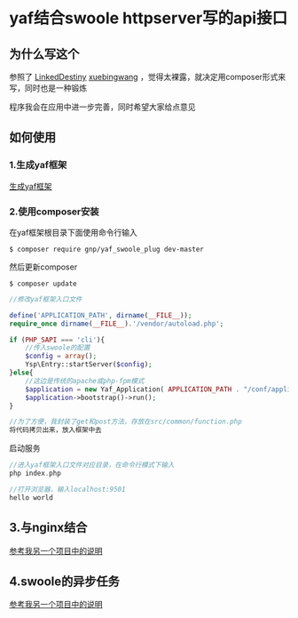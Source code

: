 # yaf结合swoole httpserver写的api接口

## 为什么写这个
参照了 [LinkedDestiny](https://github.com/LinkedDestiny/swoole-yaf)   [xuebingwang](https://github.com/xuebingwang/xbw-swoole-yaf) ，觉得太裸露，就决定用composer形式来写，同时也是一种锻炼

程序我会在应用中进一步完善，同时希望大家给点意见

## 如何使用

### 1.生成yaf框架
[生成yaf框架](https://github.com/laruence/yaf/tree/master/tools/cg)

### 2.使用composer安装

在yaf框架根目录下面使用命令行输入
```
$ composer require gnp/yaf_swoole_plug dev-master 
```

然后更新composer
```
$ composer update
```

```php
//修改yaf框架入口文件

define('APPLICATION_PATH', dirname(__FILE__));
require_once dirname(__FILE__).'/vendor/autoload.php';

if (PHP_SAPI === 'cli'){
    //传入swoole的配置
	$config = array();
   	Ysp\Entry::startServer($config);
}else{
    //这边是传统的apache或php-fpm模式
	$application = new Yaf_Application( APPLICATION_PATH . "/conf/application.ini");
	$application->bootstrap()->run();
}

//为了方便，我封装了get和post方法，存放在src/common/function.php
将代码拷贝出来，放入框架中去
```

启动服务
```php
//进入yaf框架入口文件对应目录，在命令行模式下输入
php index.php

//打开浏览器，输入localhost:9501
hello world
```

## 3.与nginx结合
[参考我另一个项目中的说明](https://github.com/gnpok/yafApi)

## 4.swoole的异步任务
[参考我另一个项目中的说明](https://github.com/gnpok/yafApi)

